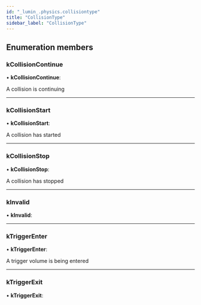```yaml
---
id: "_lumin_.physics.collisiontype"
title: "CollisionType"
sidebar_label: "CollisionType"
---
```


## Enumeration members

###  kCollisionContinue

• **kCollisionContinue**:

A collision is continuing

___

###  kCollisionStart

• **kCollisionStart**:

A collision has started

___

###  kCollisionStop

• **kCollisionStop**:

A collision has stopped

___

###  kInvalid

• **kInvalid**:

___

###  kTriggerEnter

• **kTriggerEnter**:

A trigger volume is being entered

___

###  kTriggerExit

• **kTriggerExit**:
